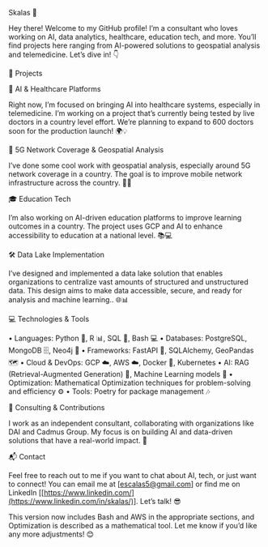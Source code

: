 Skalas 🚀

Hey there! Welcome to my GitHub profile! I’m a consultant who loves working on AI, data analytics, healthcare, education tech, and more. You’ll find projects here ranging from AI-powered solutions to geospatial analysis and telemedicine. Let’s dive in! 👇

🌟 Projects

🏥 AI & Healthcare Platforms

Right now, I’m focused on bringing AI into healthcare systems, especially in telemedicine. I’m working on a project that’s currently being tested by live doctors in a country level effort. We’re planning to expand to 600 doctors soon for the production launch! 🌍💡

📡 5G Network Coverage & Geospatial Analysis

I’ve done some cool work with geospatial analysis, especially around 5G network coverage in a country. The goal is to improve mobile network infrastructure across the country. 📍📶

🎓 Education Tech

I’m also working on AI-driven education platforms to improve learning outcomes in a country. The project uses GCP and AI to enhance accessibility to education at a national level. 📚💻

🛠 Data Lake Implementation

I’ve designed and implemented a data lake solution that enables organizations to centralize vast amounts of structured and unstructured data. This design aims to make data accessible, secure, and ready for analysis and machine learning.. 🌐📊

💻 Technologies & Tools

  •	Languages: Python 🐍, R 📊, SQL 🔡, Bash 💻
  •	Databases: PostgreSQL, MongoDB 🗄️, Neo4j 🌳
  •	Frameworks: FastAPI 🚀, SQLAlchemy, GeoPandas 🗺️
  •	Cloud & DevOps: GCP ☁️, AWS ☁️, Docker 🐳, Kubernetes
  •	AI: RAG (Retrieval-Augmented Generation) 🤖, Machine Learning models 🧠
  •	Optimization: Mathematical Optimization techniques for problem-solving and efficiency ⚙️
  •	Tools: Poetry for package management 🎶

🤝 Consulting & Contributions

I work as an independent consultant, collaborating with organizations like DAI and Cadmus Group. My focus is on building AI and data-driven solutions that have a real-world impact. 🚀

📬 Contact

Feel free to reach out to me if you want to chat about AI, tech, or just want to connect! You can email me at [escalas5@gmail.com] or find me on LinkedIn [[https://www.linkedin.com/](https://www.linkedin.com/in/skalas/)]. Let’s talk! 😎

This version now includes Bash and AWS in the appropriate sections, and Optimization is described as a mathematical tool. Let me know if you’d like any more adjustments! 😊

<!--
**Skalas/Skalas** is a ✨ _special_ ✨ repository because its `README.md` (this file) appears on your GitHub profile.

Here are some ideas to get you started:

- 🔭 I’m currently working on ...
- 🌱 I’m currently learning ...
- 👯 I’m looking to collaborate on ...
- 🤔 I’m looking for help with ...
- 💬 Ask me about ...
- 📫 How to reach me: ...
- 😄 Pronouns: ...
- ⚡ Fun fact: ...
-->
